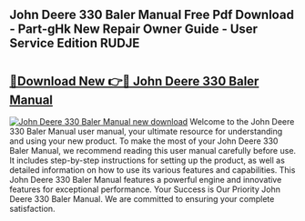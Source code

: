 ## John Deere 330 Baler Manual Free Pdf Download - Part-gHk New Repair Owner Guide - User Service Edition RUDJE

# <h2><a href="http://bc89962.oget.top/?id=John+Deere+330+Baler+Manual">🔗Download New 👉🔴 John Deere 330 Baler Manual</a></h2>

[![John Deere 330 Baler Manual new download](https://i.imgur.com/5g1atiW.png)](http://bc89962.oget.top/?id=John+Deere+330+Baler+Manual)
Welcome to the John Deere 330 Baler Manual user manual, your ultimate resource for understanding and using your new product. To make the most of your John Deere 330 Baler Manual, we recommend reading this user manual carefully before use. It includes step-by-step instructions for setting up the product, as well as detailed information on how to use its various features and capabilities. This John Deere 330 Baler Manual features a powerful engine and innovative features for exceptional performance. Your Success is Our Priority John Deere 330 Baler Manual. We are committed to ensuring your complete satisfaction.
